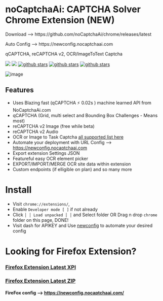 # noCaptchaAi: CAPTCHA Solver Chrome Extension (NEW)
<p>Download --> https://github.com/noCaptchaAi/chrome/releases/latest</p>
<p>Auto Config --> https://newconfig.nocaptchaai.com

<p>qCAPTCHA, reCAPTCHA v2, OCR/ImageToText Captcha</p>
<p>
<a href="https://t.me/noCaptchaAi" target="_blank"><img src="https://img.shields.io/badge/Telegram-2CA5E0?style=for-the-badge&logo=telegram&logoColor=white"></a>
<a href="https://discord.gg/E7FfzhZqzA" target="_blank"><img src="https://img.shields.io/badge/Discord-7289DA?style=for-the-badge&logo=discord&logoColor=white"></a>
<a href="https://github.com/shimuldn/qCAPTCHASolverApi/"><img alt="github stars" src="https://img.shields.io/github/stars/shimuldn/qCAPTCHASolverApi?style=for-the-badge"></a>
<a href="https://nocaptchaai.com/software"><img alt="github stars" src="https://img.shields.io/npm/v/nocaptchaai-puppeteer?label=npm-puppeteer-solver&style=for-the-badge"></a>
<a href="https://nocaptchaai.com/software"><img alt="github stars" src="https://img.shields.io/npm/v/nocaptchasolver?label=npm-selenium-solver&style=for-the-badge"></a>
</p>

![image](https://github.com/user-attachments/assets/1ff77fd7-4e9c-4e5c-aae1-35fe573b3f8c)


## Features
- Uses Blazing fast (qCAPTCHA :zap: 0.02s ) machine learned API from NoCaptchaAi.com
- qCAPTCHA (Grid, multi select and Bounding Box Challenges - Means most)
- reCAPTCHA v2 Image (free while beta)
- reCAPTCHA v2 Audio
- OCR or Image to Task Captcha [all supported list here](https://docs.nocaptchaai.com/en/image/ImageToText.html)
- Automate your deployment with URL Config --> https://newconfig.nocaptchaai.com
- Export extension Settings JSON
- Featureful easy OCR element picker
- EXPORT/IMPORT/MERGE OCR site data within extension
- Custom endpoints (if elligible on plan) and so many more

# Install

- Visit `chrome://extensions/`,
- Enable `Developer mode [ ]` if not already
- Click `│ │ Load unpacked │ │` and Select folder OR Drag n drop `chrome` folder on this page, DONE!
- Visit dash for APIKEY and Use [newconfig](https://newconfig.nocaptchaai.com) to automate your desired config
  


# Looking for Firefox Extension?

### [Firefox Extension Latest XPI](https://github.com/noCaptchaAi/firefox-addon)
### [Firefox Extension Latest ZIP](https://github.com/noCaptchaAi/firefox-addon/releases/latest)
#### FireFox config --> https://newconfig.nocaptchaai.com/
